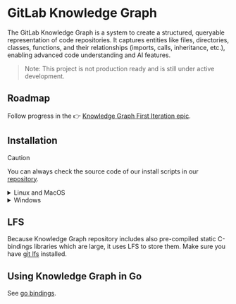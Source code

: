 # GitLab Knowledge Graph

The GitLab Knowledge Graph is a system to create a structured, queryable representation of code repositories. It captures entities like files, directories, classes, functions, and their relationships (imports, calls, inheritance, etc.), enabling advanced code understanding and AI features.

> Note: This project is not production ready and is still under active development.

## Roadmap

Follow progress in the 👉 [Knowledge Graph First Iteration epic](https://gitlab.com/groups/gitlab-org/-/epics/17514).

## Installation

> [!caution]
> You can always check the source code of our install scripts in our [repository](https://gitlab.com/gitlab-org/rust/knowledge-graph).

<details><summary>Linux and MacOS</summary>

**One-line installation (latest version):**
```shell
curl -fsSL https://gitlab.com/gitlab-org/rust/knowledge-graph/-/raw/main/install.sh | bash
```

**Install specific version:**
```shell
curl -fsSL https://gitlab.com/gitlab-org/rust/knowledge-graph/-/raw/main/install.sh | bash -s -- --version v0.6.0
```

**Force reinstall:**
```shell
curl -fsSL https://gitlab.com/gitlab-org/rust/knowledge-graph/-/raw/main/install.sh | bash -s -- --force
```

</details>

<details><summary>Windows</summary>

> [!note]
> The following commands should be executed in the Windows PowerShell.

**One-line installation (latest version):**
```powershell
irm https://gitlab.com/gitlab-org/rust/knowledge-graph/-/raw/main/install.ps1 | iex
```

**Install specific version:**
```powershell
irm https://gitlab.com/gitlab-org/rust/knowledge-graph/-/raw/main/install.ps1 -OutFile install.ps1; .\install.ps1 -Version v0.6.0
```

**Force reinstall:**
```powershell
irm https://gitlab.com/gitlab-org/rust/knowledge-graph/-/raw/main/install.ps1 -OutFile install.ps1; .\install.ps1 -Force
```

</details>

## LFS

Because Knowledge Graph repository includes also pre-compiled static C-bindings
libraries which are large, it uses LFS to store them. Make sure you have [git
lfs](https://docs.gitlab.com/topics/git/lfs/) installed.

## Using Knowledge Graph in Go

See [go bindings](docs/bindings.md).

